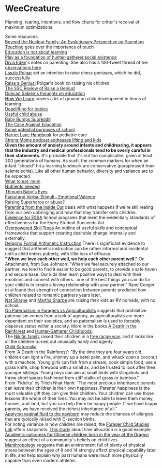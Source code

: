 # WeeCreature
Planning, rearing, intentions, and flow charts for critter's receival of maximum optimizations.

Some resources:  
[Beyond the Nuclear Family: An Evolutionary Perspective on Parenting](https://researchonline.lshtm.ac.uk/id/eprint/2533959/11/Parenting%20COP_revised_inclfigs-1.pdf)  
[Touching](https://www.goodreads.com/book/show/355323.Touching) goes over the importance of touch  
[Education is not about learning](https://www.gwern.net/education-is-not-about-learning)  
[Play as a foundation of hunter-gatherer social existence](https://files.eric.ed.gov/fulltext/EJ1069037.pdf)  
[Divia Eden](https://parentingtheoryandpractice.tumblr.com/)'s notes on parenting. She also has a 100-tweet thread of her [observations here](https://mobile.twitter.com/diviacaroline/status/1206330350118547458).  
[Laszlo Polgar](https://en.wikipedia.org/wiki/L%C3%A1szl%C3%B3_Polg%C3%A1r) set an intention to raise chess geniuses, which he did, successfully  
[Raise a Genius!](https://slatestarcodex.com/Stuff/genius.pdf) Polgar's book on raising his children.  
[The SSC Review of Raise a Genius!](https://slatestarcodex.com/2017/07/31/book-review-raise-a-genius/)  
[Duncan Sabien's thoughts on education](https://medium.com/@ThingMaker/educ-101-axioms-f1cba0c85794#.rsibufxr6)  
[How We Learn](https://www.goodreads.com/book/show/46064083-how-we-learn) covers a lot of ground on child development in terms of learning    
[Deadlifting for babies](https://twitter.com/diviacaroline/status/1313286337647140864?s=20)  
[Useful child abuse](https://www.gwern.net/on-really-trying#useful-child-abuse)  
[Baby Bumps Subreddit](https://www.reddit.com/r/BabyBumps/wiki/index#wiki_common_questions_and_concerns)  
[The Case Against Education](https://press.princeton.edu/books/hardcover/9780691174655/the-case-against-education)  
[Some potential purposes of school](https://www.overcomingbias.com/2010/06/school-attitudes.html)  
[Harriet Lane Handbook](https://www.elsevier.com/books/the-harriet-lane-handbook/the-johns-hopkins-hospital/978-0-323-67407-2) for pediatric care    
[Strong Moms podcast addresses lifting and kids](https://barbell-logic.com/strong-moms-series/)  
**Given the amount of anxiety around infants and childrearing, it appears that the industry and medical professionals tend to be overly careful in their statements.** It's probable that it's not too complicated, given at least 300 generations of humans. As such, the common markers for when an infant "should" hit a learning landmark are conservative (paraphrased from selentelechia). Like all other human behavior, diversity and variance are to be expected.  
[What to eat, mum](https://www.fhcsd.org/prenatal-care/what-to-eat-during-pregnancy/)\
[Nutrients needed](https://www.whattoexpect.com/pregnancy/diet/pregnancy-nutrition-chart/)\
[Through Baby's Eyes](https://www.ncbi.nlm.nih.gov/pmc/articles/PMC5429397/)\
[Facial and Verbal Stimuli - Emotional Valence](https://www.ncbi.nlm.nih.gov/pmc/articles/PMC6676801/)\
[Raising Superheros or abuse?](http://www.idoportal.com/blog)  
[Parenting from the Inside Out](https://www.goodreads.com/book/show/25343.Parenting_From_the_Inside_Out) deals with what happens if we're still reeling from our own upbringing and how that may transfer onto children.  
[Evidence for ESSA](https://www.evidenceforessa.org/) School programs that meet the evidentiary standards of effectiveness for the Every Student Succeeds Act.  
[Overpowered Skill Trees](https://docs.google.com/document/d/1ZqsNSY7xSELjdRI9IQsh1wX_QXfUD74UwmKyqw48CXw/edit?usp=drivesdk) An outline of useful skills and conceptual frameworks that support creating desirable change internally and externally.  
[Delaying Formal Arithmetic Instruction](https://www.triviumpursuit.com/articles/research_on_teaching_math.php) There is significant evidence to suggest that arithmetic instruction can be rather informal and incidental until a child enters puberty, with little loss of efficacy.  
**"When we love each other well, we help each other parent well."** On Attachment, from Sue Johnson: "When we feel securely attached to our partner, we tend to find it easier to be good parents, to provide a safe haven and secure base. Our kids then learn positive ways to deal with their emotions and connect with others...one of the best things you can do for your child is to create a loving relationship with your partner." Rand Conger et al found that strength of connection between parents predicted how children related to romantic partners years later.  
[Nat Sharpe](http://natsharpe.com/) and [Martha Sharpe](https://www.marthacodes.com/) are raising their kids as RV nomads, with no school.  
[On Paternalism in Foragers vs Agriculturalists](https://www.overcomingbias.com/2019/08/explaining-paternalism.html) suggests that prohibitive paternalism comes from a lack of agency, as agriculturalists are more dependent on their societies, and so paternalism is used to forcably dispense status within a society. More in the books [A Death in the Rainforest](https://www.washingtonpost.com/outlook/as-a-language-dies-who-will-mourn-should-anyone/2019/08/08/82758330-9ccc-11e9-9ed4-c9089972ad5a_story.html) and [Hunter-Gatherer Childhoods](https://books.google.com.br/books?id=8CExDwAAQBAJ&pg=PT351&lpg=PT351&redir_esc=y#v=onepage&q&f=false).  
The [Nikitin family](https://www.youtube.com/watch?v=EcqZrky7iNw) raised their children in a [free range way](http://nikitiny.ru/pro-semyu-nikitinyh#Principy), and it looks like all the children turned out unusually hardy and agenty.  
[Child Saturnalia](https://www.theguardian.com/lifeandstyle/2021/oct/17/we-put-our-child-in-charge-for-a-day-it-was-both-terrifying-and-freeing)  
From 'A Death in the Rainforest': "By the time they are four years old, children can light a fire, shimmy up a betel palm, and whack open a coconut with a machete. Young girls can fish from a stream, cook simple food, use a grass knife, chop firewood with a small ax, and be trusted to look after their younger siblings. Young boys can aim at small birds with slingshots and throw short spears fashioned from stiff stalks of grass or bamboo."  
From 'Fidelity' by Thich Nhat Hanh: “The most precious inheritance parents can leave their children is their own happiness. Parents’ happiness is the most valuable gift they can give their children. Your children can use those lessons the whole of their lives. You may not be able to leave them money, houses, and land, but you can help them be happy people. If we have happy parents, we have received the richest inheritance of all.”  
[Applying vaginal fluid to the newborn](https://www.nature.com/articles/nm.4039) may reduce the chances of allergies that are typically raised with C-section births.  
For noting variance in how children are raised, the [Forager Child Studies Lab](https://foragerchildstudies.wixsite.com/home/our-research) offers snapshots. [This study](https://osf.io/preprints/socarxiv/94udc/) about time allocation is a good example.  
[Academic outcomes for Chinese children born in the year of the Dragon](https://www.journals.uchicago.edu/doi/pdf/10.1086/712476?casa_token=B8GJtOZOjAgAAAAA:yQGXB1XVTsXfkf-ZSH9PS0nGqd9uPsGdtj0oftj8X_VSlJ6z7G7MzArD3F49lpe3aF86kGSxJ0o5) suggest an effect of a community's beliefs on child lives.  
[Manthropology](https://www.huffpost.com/entry/pre-modern-man_b_836265) suggests that an environment full of plenty of physical stress between the ages of 8 and 14 strongly affect physical capability later in life, and help explain why past humans were much more physically capable than even modern athletes.
